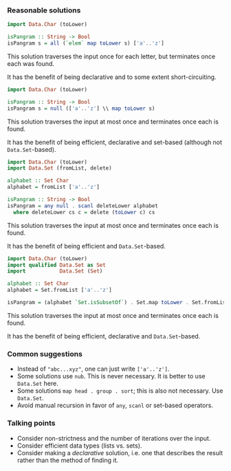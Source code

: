 ### Reasonable solutions

```haskell
import Data.Char (toLower)

isPangram :: String -> Bool
isPangram s = all (`elem` map toLower s) ['a'..'z']
```

This solution traverses the input once for each letter, but terminates once each was found.

It has the benefit of being declarative and to some extent short-circuiting.

```haskell
import Data.Char (toLower)

isPangram :: String -> Bool
isPangram s = null (['a'..'z'] \\ map toLower s)
```

This solution traverses the input at most once and terminates once each is found.

It has the benefit of being efficient, declarative and set-based (although not `Data.Set`-based).

```haskell
import Data.Char (toLower)
import Data.Set (fromList, delete)

alphabet :: Set Char
alphabet = fromList ['a'..'z']

isPangram :: String -> Bool
isPangram = any null . scanl deleteLower alphabet
  where deleteLower cs c = delete (toLower c) cs
```

This solution traverses the input at most once and terminates once each is found.

It has the benefit of being efficient and `Data.Set`-based.

```haskell
import Data.Char (toLower)
import qualified Data.Set as Set
import           Data.Set (Set)

alphabet :: Set Char
alphabet = Set.fromList ['a'..'z']

isPangram = (alphabet `Set.isSubsetOf`) . Set.map toLower . Set.fromList
```

This solution traverses the input at most once and terminates once each is found.

It has the benefit of being efficient, declarative and `Data.Set`-based.

### Common suggestions

- Instead of `"abc...xyz"`, one can just write `['a'..'z']`.
- Some solutions use `nub`. This is never necessary. It is better to use `Data.Set` here.
- Some solutions `map head . group . sort`; this is also not necessary. Use `Data.Set`.
- Avoid manual recursion in favor of `any`, `scanl` or set-based operators.

### Talking points

- Consider non-strictness and the number of iterations over the input.
- Consider efficient data types (lists vs. sets).
- Consider making a *declarative* solution, i.e. one that describes the result rather than the method of finding it.
